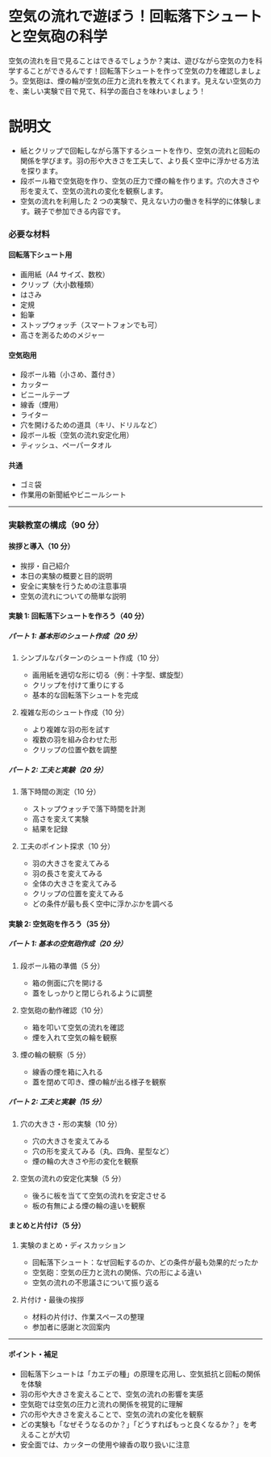 # 空気の流れで遊ぼう！回転落下シュートと空気砲の科学

空気の流れを目で見ることはできるでしょうか？実は、遊びながら空気の力を科学することができるんです！回転落下シュートを作って空気の力を確認しましょう。空気砲は、煙の輪が空気の圧力と流れを教えてくれます。見えない空気の力を、楽しい実験で目で見て、科学の面白さを味わいましょう！

# 説明文

-   紙とクリップで回転しながら落下するシュートを作り、空気の流れと回転の関係を学びます。羽の形や大きさを工夫して、より長く空中に浮かせる方法を探ります。
-   段ボール箱で空気砲を作り、空気の圧力で煙の輪を作ります。穴の大きさや形を変えて、空気の流れの変化を観察します。
-   空気の流れを利用した 2 つの実験で、見えない力の働きを科学的に体験します。親子で参加できる内容です。

### 必要な材料

#### 回転落下シュート用

-   画用紙（A4 サイズ、数枚）
-   クリップ（大小数種類）
-   はさみ
-   定規
-   鉛筆
-   ストップウォッチ（スマートフォンでも可）
-   高さを測るためのメジャー

#### 空気砲用

-   段ボール箱（小さめ、蓋付き）
-   カッター
-   ビニールテープ
-   線香（煙用）
-   ライター
-   穴を開けるための道具（キリ、ドリルなど）
-   段ボール板（空気の流れ安定化用）
-   ティッシュ、ペーパータオル

#### 共通

-   ゴミ袋
-   作業用の新聞紙やビニールシート

---

### 実験教室の構成（90 分）

#### 挨拶と導入（10 分）

-   挨拶・自己紹介
-   本日の実験の概要と目的説明
-   安全に実験を行うための注意事項
-   空気の流れについての簡単な説明

#### 実験 1: 回転落下シュートを作ろう（40 分）

##### パート 1: 基本形のシュート作成（20 分）

1. シンプルなパターンのシュート作成（10 分）

    - 画用紙を適切な形に切る（例：十字型、螺旋型）
    - クリップを付けて重りにする
    - 基本的な回転落下シュートを完成

2. 複雑な形のシュート作成（10 分）
    - より複雑な羽の形を試す
    - 複数の羽を組み合わせた形
    - クリップの位置や数を調整

##### パート 2: 工夫と実験（20 分）

1. 落下時間の測定（10 分）

    - ストップウォッチで落下時間を計測
    - 高さを変えて実験
    - 結果を記録

2. 工夫のポイント探求（10 分）
    - 羽の大きさを変えてみる
    - 羽の長さを変えてみる
    - 全体の大きさを変えてみる
    - クリップの位置を変えてみる
    - どの条件が最も長く空中に浮かぶかを調べる

#### 実験 2: 空気砲を作ろう（35 分）

##### パート 1: 基本の空気砲作成（20 分）

1. 段ボール箱の準備（5 分）

    - 箱の側面に穴を開ける
    - 蓋をしっかりと閉じられるように調整

2. 空気砲の動作確認（10 分）

    - 箱を叩いて空気の流れを確認
    - 煙を入れて空気の輪を観察

3. 煙の輪の観察（5 分）
    - 線香の煙を箱に入れる
    - 蓋を閉めて叩き、煙の輪が出る様子を観察

##### パート 2: 工夫と実験（15 分）

1. 穴の大きさ・形の実験（10 分）

    - 穴の大きさを変えてみる
    - 穴の形を変えてみる（丸、四角、星型など）
    - 煙の輪の大きさや形の変化を観察

2. 空気の流れの安定化実験（5 分）
    - 後ろに板を当てて空気の流れを安定させる
    - 板の有無による煙の輪の違いを観察

#### まとめと片付け（5 分）

1. 実験のまとめ・ディスカッション

    - 回転落下シュート：なぜ回転するのか、どの条件が最も効果的だったか
    - 空気砲：空気の圧力と流れの関係、穴の形による違い
    - 空気の流れの不思議さについて振り返る

2. 片付け・最後の挨拶
    - 材料の片付け、作業スペースの整理
    - 参加者に感謝と次回案内

---

#### ポイント・補足

-   回転落下シュートは「カエデの種」の原理を応用し、空気抵抗と回転の関係を体験
-   羽の形や大きさを変えることで、空気の流れの影響を実感
-   空気砲では空気の圧力と流れの関係を視覚的に理解
-   穴の形や大きさを変えることで、空気の流れの変化を観察
-   どの実験も「なぜそうなるのか？」「どうすればもっと良くなるか？」を考えることが大切
-   安全面では、カッターの使用や線香の取り扱いに注意
